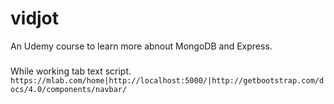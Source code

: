 # vidjot
An Udemy course to learn more abnout MongoDB and Express.

###
While working tab text script.
`https://mlab.com/home|http://localhost:5000/|http://getbootstrap.com/docs/4.0/components/navbar/`
